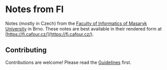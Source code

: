 # Notes from FI

Notes (mostly in Czech) from the [Faculty of Informatics of Masaryk University](https://www.fi.muni.cz/) in Brno. These notes are best available in their rendered form at [https://fi.cafour.cz/](https://fi.cafour.cz/).

## Contributing

Contributions are welcome! Please read the [Guidelines](contributing.md) first.
